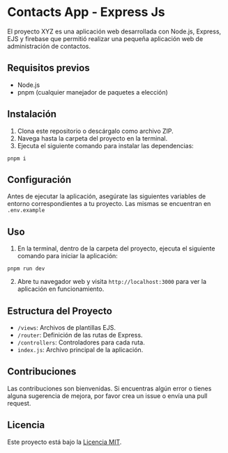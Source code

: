 # Contacts App - Express Js

El proyecto XYZ es una aplicación web desarrollada con Node.js, Express, EJS y firebase que permitió realizar una pequeña aplicación web de administración de contactos.

## Requisitos previos

- Node.js
- pnpm (cualquier manejador de paquetes a elección)

## Instalación

1. Clona este repositorio o descárgalo como archivo ZIP.
2. Navega hasta la carpeta del proyecto en la terminal.
3. Ejecuta el siguiente comando para instalar las dependencias:

`pnpm i`

## Configuración

Antes de ejecutar la aplicación, asegúrate las siguientes variables de entorno correspondientes a tu proyecto. Las mismas se encuentran en `.env.example`

## Uso

1. En la terminal, dentro de la carpeta del proyecto, ejecuta el siguiente comando para iniciar la aplicación:

`pnpm run dev`

2. Abre tu navegador web y visita `http://localhost:3000` para ver la aplicación en funcionamiento.

## Estructura del Proyecto

- `/views`: Archivos de plantillas EJS.
- `/router`: Definición de las rutas de Express.
- `/controllers`: Controladores para cada ruta.
- `index.js`: Archivo principal de la aplicación.

## Contribuciones

Las contribuciones son bienvenidas. Si encuentras algún error o tienes alguna sugerencia de mejora, por favor crea un issue o envía una pull request.

## Licencia

Este proyecto está bajo la [Licencia MIT](https://opensource.org/licenses/MIT).

